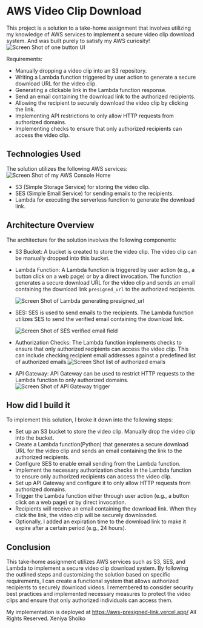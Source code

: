 # AWS Video Clip Download
This project is a solution to a take-home assignment that involves utilizing my knowledge of AWS services to implement a secure video clip download system. And was built purely to satisfy my AWS curiosity!
![Screen Shot of one button UI](https://github.com/kakun45/aws-presigned-link/assets/53381916/58af35b4-f652-4d64-9639-0f1ccea488bd)

Requirements:
- Manually dropping a video clip into an S3 repository.
- Writing a Lambda function triggered by user action to generate a secure download URL for the video clip.
- Generating a clickable link in the Lambda function response.
- Send an email containing the download link to the authorized recipients.
- Allowing the recipient to securely download the video clip by clicking the link.
- Implementing API restrictions to only allow HTTP requests from authorized domains.
- Implementing checks to ensure that only authorized recipients can access the video clip.
  


## Technologies Used
The solution utilizes the following AWS services:![Screen Shot of my AWS Console Home](https://github.com/kakun45/aws-presigned-link/assets/53381916/c45fcea6-2a4e-409a-8c1b-5cb099559f38)

- S3 (Simple Storage Service) for storing the video clip.
- SES (Simple Email Service) for sending emails to the recipients.
- Lambda for executing the serverless function to generate the download link.

## Architecture Overview
The architecture for the solution involves the following components:

- S3 Bucket: A bucket is created to store the video clip. The video clip can be manually dropped into this bucket.
- Lambda Function: A Lambda function is triggered by user action (e.g., a button click on a web page) or by a direct invocation. The function generates a secure download URL for the video clip and sends an email containing the download link `presigned_url` to the authorized recipients.

  ![Screen Shot of Lambda generating presigned_url](https://github.com/kakun45/aws-presigned-link/assets/53381916/c3c33481-2381-44d3-8e9c-8e2dd2b93775)


- SES: SES is used to send emails to the recipients. The Lambda function utilizes SES to send the verified email containing the download link.

  ![Screen Shot of SES verified email field](https://github.com/kakun45/aws-presigned-link/assets/53381916/2cfb83b2-dae9-4624-859a-b4d7f2c0be93)

- Authorization Checks: The Lambda function implements checks to ensure that only authorized recipients can access the video clip. This can include checking recipient email addresses against a predefined list of authorized emails.![Screen Shot list of authorized emails](https://github.com/kakun45/aws-presigned-link/assets/53381916/9a7a41a0-b024-44fa-bd82-c061da68648f)

- API Gateway: API Gateway can be used to restrict HTTP requests to the Lambda function to only authorized domains.
![Screen Shot of API Gateway trigger](https://github.com/kakun45/aws-presigned-link/assets/53381916/0208651a-dfd3-4b22-a3c2-6597d60b5117)

## How did I build it
To implement this solution, I broke it down into the following steps:

- Set up an S3 bucket to store the video clip. Manually drop the video clip into the bucket.
- Create a Lambda function(Python) that generates a secure download URL for the video clip and sends an email containing the link to the authorized recipients.
- Configure SES to enable email sending from the Lambda function.
- Implement the necessary authorization checks in the Lambda function to ensure only authorized recipients can access the video clip.
- Set up API Gateway and configure it to only allow HTTP requests from authorized domains.
- Trigger the Lambda function either through user action (e.g., a button click on a web page) or by direct invocation.
- Recipients will receive an email containing the download link. When they click the link, the video clip will be securely downloaded.
- Optionally, I added an expiration time to the download link to make it expire after a certain period (e.g., 24 hours).

## Conclusion
This take-home assignment utilizes AWS services such as S3, SES, and Lambda to implement a secure video clip download system. By following the outlined steps and customizing the solution based on specific requirements, I can create a functional system that allows authorized recipients to securely download videos. I remembered to consider security best practices and implemented necessary measures to protect the video clips and ensure that only authorized individuals can access them.

My implementation is deployed at https://aws-presigned-link.vercel.app/  All Rights Reserved. Xeniya Shoiko
